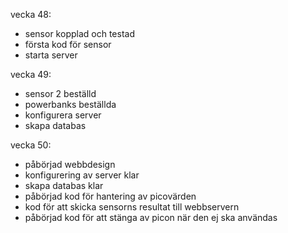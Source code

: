 vecka 48:
- sensor kopplad och testad
- första kod för sensor
- starta server

vecka 49:
- sensor 2 beställd
- powerbanks beställda
- konfigurera server
- skapa databas

vecka 50:
- påbörjad webbdesign
- konfigurering av server klar
- skapa databas klar
- påbörjad kod för hantering av picovärden
- kod för att skicka sensorns resultat till webbservern
- påbörjad kod för att stänga av picon när den ej ska användas
